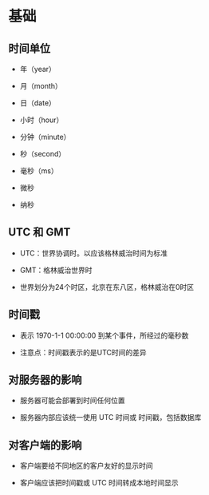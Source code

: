 # 基础

## 时间单位

+ 年（year）

+ 月（month）

+ 日（date）

+ 小时（hour）

+ 分钟（minute）

+ 秒（second）

+ 毫秒（ms）

+ 微秒

+ 纳秒

## UTC 和 GMT

+ UTC：世界协调时。以应该格林威治时间为标准

+ GMT：格林威治世界时

+ 世界划分为24个时区，北京在东八区，格林威治在0时区

## 时间戳

+ 表示 1970-1-1 00:00:00 到某个事件，所经过的毫秒数

+ 注意点：时间戳表示的是UTC时间的差异

## 对服务器的影响

+ 服务器可能会部署到时间任何位置

+ 服务器内部应该统一使用 UTC 时间或 时间戳，包括数据库

## 对客户端的影响

+ 客户端要给不同地区的客户友好的显示时间

+ 客户端应该把时间戳或 UTC 时间转成本地时间显示
